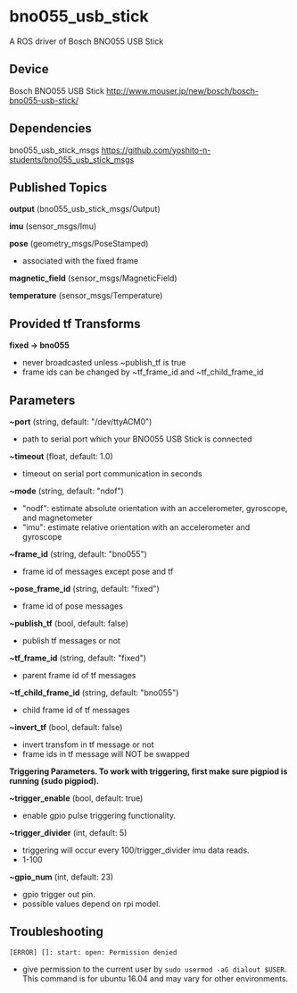 # bno055_usb_stick
A ROS driver of Bosch BNO055 USB Stick

## Device
Bosch BNO055 USB Stick http://www.mouser.jp/new/bosch/bosch-bno055-usb-stick/

## Dependencies
bno055_usb_stick_msgs https://github.com/yoshito-n-students/bno055_usb_stick_msgs

## Published Topics
**output** (bno055_usb_stick_msgs/Output)

**imu** (sensor_msgs/Imu)

**pose** (geometry_msgs/PoseStamped)
* associated with the fixed frame

**magnetic_field** (sensor_msgs/MagneticField)

**temperature** (sensor_msgs/Temperature)

## Provided tf Transforms
**fixed -> bno055**
* never broadcasted unless ~publish_tf is true
* frame ids can be changed by ~tf_frame_id and ~tf_child_frame_id

## Parameters
**~port** (string, default: "/dev/ttyACM0")
* path to serial port which your BNO055 USB Stick is connected

**~timeout** (float, default: 1.0)
* timeout on serial port communication in seconds

**~mode** (string, default: "ndof")
* "nodf": estimate absolute orientation with an accelerometer, gyroscope, and magnetometer
* "imu": estimate relative orientation with an accelerometer and gyroscope

**~frame_id** (string, default: "bno055")
* frame id of messages except pose and tf

**~pose_frame_id** (string, default: "fixed")
* frame id of pose messages

**~publish_tf** (bool, default: false)
* publish tf messages or not

**~tf_frame_id** (string, default: "fixed")
* parent frame id of tf messages

**~tf_child_frame_id** (string, default: "bno055")
* child frame id of tf messages

**~invert_tf** (bool, default: false)
* invert transfom in tf message or not
* frame ids in tf message will NOT be swapped

**Triggering Parameters. To work with triggering, first make sure pigpiod is running (sudo pigpiod).**

**~trigger_enable** (bool, default: true)
* enable gpio pulse triggering functionality.

**~trigger_divider** (int, default: 5)
* triggering will occur every 100/trigger_divider imu data reads.
* 1-100

**~gpio_num** (int, default: 23)
* gpio trigger out pin.
* possible values depend on rpi model.


## Troubleshooting
`[ERROR] []: start: open: Permission denied`
* give permission to the current user by `sudo usermod -aG dialout $USER`. This command is for ubuntu 16.04 and may vary for other environments.
